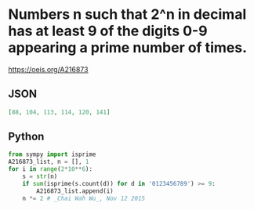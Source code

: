 # Numbers n such that 2^n in decimal has at least 9 of the digits 0\-9 appearing a prime number of times\.
https://oeis.org/A216873
## JSON
```JSON
[88, 104, 113, 114, 120, 141]
```
## Python
```Python
from sympy import isprime
A216873_list, n = [], 1
for i in range(2*10**6):
    s = str(n)
    if sum(isprime(s.count(d)) for d in '0123456789') >= 9:
        A216873_list.append(i)
    n *= 2 # _Chai Wah Wu_, Nov 12 2015
```

